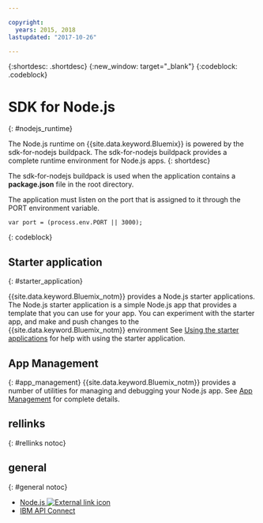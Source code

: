 ```yaml
---

copyright:
  years: 2015, 2018
lastupdated: "2017-10-26"

---
```


{:shortdesc: .shortdesc}
{:new_window: target="_blank"}
{:codeblock: .codeblock}


# SDK for Node.js
{: #nodejs_runtime}

The Node.js runtime on {{site.data.keyword.Bluemix}} is powered by the sdk-for-nodejs buildpack.
The sdk-for-nodejs buildpack provides a complete runtime environment for Node.js apps.
{: shortdesc}

The sdk-for-nodejs buildpack is used when the application contains a **package.json** file in the root directory.

The application must listen on the port that is assigned to it through the PORT environment variable.
```
var port = (process.env.PORT || 3000);
```
{: codeblock}

## Starter application
{: #starter_application}

{{site.data.keyword.Bluemix_notm}} provides a Node.js starter applications.  The Node.js starter application is a simple Node.js app that provides a template that you can use for your app. You can experiment with the starter app, and make and push changes to the {{site.data.keyword.Bluemix_notm}} environment  See [Using the starter applications](/docs/cfapps/starter_app_usage.html) for help with using the starter application.

## App Management
{: #app_management}
{{site.data.keyword.Bluemix_notm}} provides a number of utilities for managing and debugging your Node.js app.  See [App Management](/docs/manageapps/app_mng.html) for complete details.

## rellinks
{: #rellinks notoc}
## general
{: #general notoc}
* [Node.js ![External link icon](../../icons/launch-glyph.svg "External link icon")](https://nodejs.org)
* [IBM API Connect](https://strongloop.com/)
